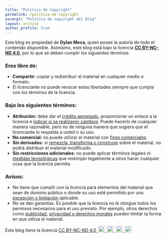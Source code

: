```yaml
---
title: "Politica de Copyright"
permalink: /politica-de-copyright
excerpt: "Politica de copyright del Blog"
layout: archive
author_profile: true
---
```


Este blog es propiedad de **Dylan Meca**, quien posee la autoría de todo el contenido disponible. Asimismo, este blog está bajo la licencia **[CC BY-NC-ND 4.0](https://raw.githubusercontent.com/dylanmeca/dylanmeca.github.io/main/LICENSE)**, por lo que se deben cumplir los siguientes términos:

### **Eres libre de:**
- **Compartir:** copiar y redistribuir el material en cualquier medio o formato.
- El licenciante no puede revocar estas libertades siempre que cumpla con los términos de la licencia.

### **Bajo los siguientes términos:**
- **Atribución:** debe dar el [crédito apropiado](https://creativecommons.org/licenses/by-nc-nd/4.0/#ref-appropriate-credit), proporcionar un enlace a la licencia e [indicar si se realizaron cambios](https://creativecommons.org/licenses/by-nc-nd/4.0/#ref-indicate-changes). Puede hacerlo de cualquier manera razonable, pero no de ninguna manera que sugiera que el licenciante lo respalda a usted o su uso.
- **No comercial:** no puede utilizar el material con [fines comerciales](https://creativecommons.org/licenses/by-nc-nd/4.0/#ref-commercial-purposes).
- **Sin derivados:** si [remezcla, transforma o construye](https://creativecommons.org/licenses/by-nc-nd/4.0/#ref-some-kinds-of-mods) sobre el material, no podrá distribuir el material modificado.
- **Sin restricciones adicionales:** no puede aplicar términos legales ni [medidas tecnológicas](https://creativecommons.org/licenses/by-nc-nd/4.0/#ref-technological-measures) que restrinjan legalmente a otros hacer cualquier cosa que la licencia permita.

### **Avisos:**
- No tiene que cumplir con la licencia para elementos del material que sean de dominio público o donde su uso esté permitido por una [excepción o limitación](https://creativecommons.org/licenses/by-nc-nd/4.0/#ref-exception-or-limitation) aplicable.
- No se dan garantías. Es posible que la licencia no le otorgue todos los permisos necesarios para el uso previsto. Por ejemplo, otros derechos como [publicidad](https://creativecommons.org/licenses/by-nc-nd/4.0/#ref-publicity-privacy-or-moral-rights), [privacidad o derechos morales](https://creativecommons.org/licenses/by-nc-nd/4.0/#ref-publicity-privacy-or-moral-rights) pueden limitar la forma en que utiliza el material.

<p xmlns:cc="http://creativecommons.org/ns#">Este blog tiene la licencia 
    <a href="https://creativecommons.org/licenses/by-nc-nd/4.0/?ref=selecter-v1" target="_blank" rel="licencia noopener noreferrer" style="display:inline-block;">
        CC BY-NC-ND 4.0
        <img style="height:22px!important; margin-left:3px; vertical-align:text-bottom;" src="https://mirrors.creativecommons.org/presskit/icons/cc.svg?ref=chooser-v1" alt="">
        <img style="height:22px!important; margin-left:3px; vertical-align:text-bottom;" src="https://mirrors.creativecommons.org/presskit/icons/by.svg?ref=chooser-v1" alt="">
        <img style="height:22px!important; margin-left:3px; vertical-align:text-bottom;" src="https://mirrors.creativecommons.org/presskit/icons/nc.svg?ref=chooser-v1" alt="">
        <img style="height:22px!important; margin-left:3px; vertical-align:text-bottom;" src="https://mirrors.creativecommons.org/presskit/icons/nd.svg?ref=chooser-v1" alt="">
    </a>
</p>
